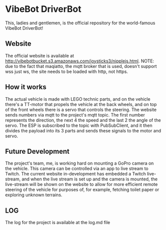 # VibeBot DriverBot
This, ladies and gentlemen, is the official repository for the world-famous VibeBot DriverBot!

## Website
The official website is available at http://vibebotbucket.s3.amazonaws.com/joysticks3/nipplejs.html.
NOTE: due to the fact that maqiatto, the mqtt broker that is used, doesn't support wss just ws, the site needs to be loaded with http, not https.

## How it works
The actual vehicle is made with LEGO technic parts, and on the vehicle there's a TT-motor that propels the vehicle at the back wheels, and on top of the front wheels there is a servo that controls the steering.
The website sends numbers via mqtt to the project's mqtt topic. The first number represents the direction, the next 4 the speed and the last 2 the angle of the servo. The ESP is subscribed to the topic with PubSubClient, and it then divides the payload into its 3 parts and sends these signals to the motor and servo.

## Future Development
The project's team, me, is working hard on mounting a GoPro camera on the vehicle. This camera can be controlled via an app to live stream to Twitch. The current website in-development has embedded a Twitch live-stream, and when the live stream is set up and the camera is mounted, the live-stream will be shown on the website to allow for more efficient remote steering of the vehicle for purposes of, for example, fetching toilet paper or exploring unknown terrains.

## LOG
The log for the project is available at the log.md file
